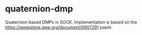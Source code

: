 # quaternion-dmp
Quaternion based DMPs in SO(3). Implementation is based on the https://ieeexplore.ieee.org/document/6907291 paper. 
